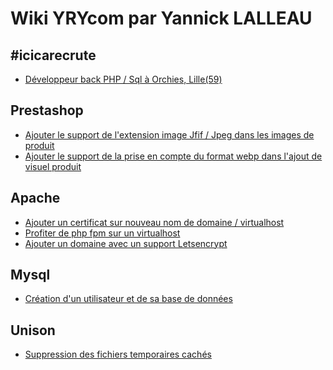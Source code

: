 # Wiki YRYcom par Yannick LALLEAU

## #icicarecrute
* [Développeur back PHP / Sql à Orchies, Lille(59)](https://www.yrycom.com/offres-emploi/)
<!-- []() -->

## Prestashop 

* [Ajouter le support de l'extension image Jfif / Jpeg dans les images de produit](https://www.github.com/YannickLalleau/blog/blob/main/prestashop/support-extension-image-jfif.md)
* [Ajouter le support de la prise en compte du format webp dans l'ajout de visuel produit](https://www.github.com/YannickLalleau/blog/blob/main/prestashop/support-extension-image-webp.md)
<!-- [](https://www.github.com/YannickLalleau/blog/blob/main/prestashop/) -->

## Apache

* [Ajouter un certificat sur nouveau nom de domaine / virtualhost](https://www.github.com/YannickLalleau/blog/blob/main/apache/creer-virtualhost.md)
* [Profiter de php fpm sur un virtualhost](https://www.github.com/YannickLalleau/blog/blob/main/apache/php-fpm.md)
* [Ajouter un domaine avec un support Letsencrypt](https://www.github.com/YannickLalleau/blog/blob/main/apache/letsencrypt.md)
<!-- [](https://www.github.com/YannickLalleau/blog/blob/main/apache/) -->

## Mysql
* [Création d'un utilisateur et de sa base de données](https://www.github.com/YannickLalleau/blog/blob/main/mysql/create-bdd-user.md)

## Unison
* [Suppression des fichiers temporaires cachés](https://www.github.com/YannickLalleau/blog/blob/main/unison/delete-hidden-file.md)

